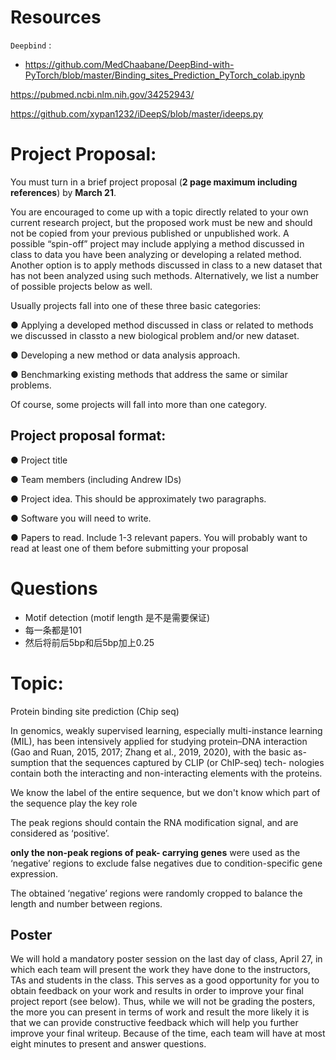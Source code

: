 # Resources

`Deepbind` :

- https://github.com/MedChaabane/DeepBind-with-PyTorch/blob/master/Binding_sites_Prediction_PyTorch_colab.ipynb



https://pubmed.ncbi.nlm.nih.gov/34252943/

https://github.com/xypan1232/iDeepS/blob/master/ideeps.py



# Project Proposal:

You must turn in a brief project proposal (**2 page maximum including references**) by **March 21**.

You are encouraged to come up with a topic directly related to your own current research project, but the proposed work must be new and should not be copied from your previous published or unpublished work. A possible “spin-off” project may include applying a method discussed in class to data you have been analyzing or developing a related method. Another option is to apply methods discussed in class to a new dataset that has not been analyzed using such methods. Alternatively, we list a number of possible projects below as well.

Usually projects fall into one of these three basic categories:

●  Applying a developed method discussed in class or related to methods we discussed in classto a new biological problem and/or new dataset.

●  Developing a new method or data analysis approach.

●  Benchmarking existing methods that address the same or similar problems.

Of course, some projects will fall into more than one category.



## Project proposal format:

●  Project title

●  Team members (including Andrew IDs)

●  Project idea. This should be approximately two paragraphs.

●  Software you will need to write.

●  Papers to read. Include 1-3 relevant papers. You will probably want to read at least one of them before submitting your proposal



# Questions

- Motif detection (motif length 是不是需要保证)
- 每一条都是101
- 然后将前后5bp和后5bp加上0.25





# Topic:

Protein binding site prediction (Chip seq)



In genomics, weakly supervised learning, especially multi-instance learning (MIL), has been intensively applied for studying protein–DNA interaction (Gao and Ruan, 2015, 2017; Zhang et al., 2019, 2020), with the basic as- sumption that the sequences captured by CLIP (or ChIP-seq) tech- nologies contain both the interacting and non-interacting elements with the proteins.



We know the label of the entire sequence, but we don't know which part of the sequence play the key role



The peak regions should contain the RNA modification signal, and are considered as ‘positive’. 

**only the non-peak regions of peak- carrying genes** were used as the ‘negative’ regions to exclude false negatives due to condition-specific gene expression. 

The obtained ‘negative’ regions were randomly cropped to balance the length and number between regions.



## Poster

We will hold a mandatory poster session on the last day of class, April 27, in which each team will present the work they have done to the instructors, TAs and students in the class. This serves as a good opportunity for you to obtain feedback on your work and results in order to improve your final project report (see below). Thus, while we will not be grading the posters, the more you can present in terms of work and result the more likely it is that we can provide constructive feedback which will help you further improve your final writeup. Because of the time, each team will have at most eight minutes to present and answer questions.